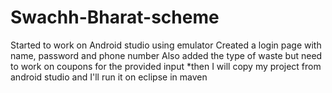 # Swachh-Bharat-scheme
Started to work on Android studio using emulator 
Created a login page with name, password and phone number 
Also added the type of waste but need to work on coupons for the provided input 
*then  I will copy my project from android studio and I'll run it on eclipse in maven 
